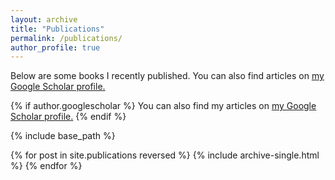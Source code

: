 ```yaml
---
layout: archive
title: "Publications"
permalink: /publications/
author_profile: true
---
```

Below are some books I recently published.
You can also find articles on <u><a href="https://scholar.google.com/citations?user=OPdehucAAAAJ&hl=en&oi=ao">my Google Scholar profile</a>.</u>

{% if author.googlescholar %}
  You can also find my articles on <u><a href="https://scholar.google.com/citations?user=OPdehucAAAAJ&hl=en&oi=ao">my Google Scholar profile</a>.</u>
{% endif %}

{% include base_path %}

{% for post in site.publications reversed %}
  {% include archive-single.html %}
{% endfor %}
